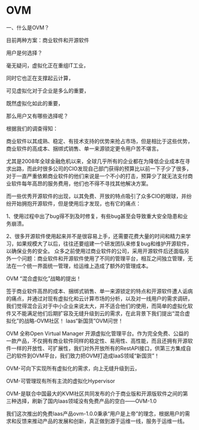 # OVM
一、什么是OVM？

目前两种方案：商业软件和开源软件

用户是何选择？

毫无疑问，虚拟化正在重组IT工业，

同时它也正在支撑起云计算，

可见虚拟化对于企业是多么的重要，

既然虚拟化如此的重要，

那么用户又有哪些选择呢？

根据我们的调查得知：

商业软件以其成熟、稳定、有技术支持的优势来抢占市场，但是相比于这些优势，商业软件的高成本、捆绑式销售、单一来源锁定更令用户苦不堪言。

尤其是2008年全球金融危机以来，全球几乎所有的企业都在为降低企业成本在寻求出路，而此时很多公司的CIO发现自己部门获得的预算比以前一下子少了很多，对于一直严重依赖商业软件的他们来说是一个不小的打击，预算少了就无法支付商业软件每年高昂的服务费用，他们也不得不寻找其他解决方案。

而一些优秀开源软件的出现，以其免费、开放的特点吸引了众多CIO的眼球，并纷纷开始拥抱开源软件，但是使用后才发现，也有它的痛点：

1、使用过程中出了bug得不到及时修复，有些bug甚至会导致重大安全隐患和业务崩溃。

2、很多开源软件使用起来并不是很容易上手，还需要花费大量的时间和精力来学习，如果规模大了以后，往往还要组建一个研发团队来修复bug和维护开源软件，以确保业务的安全。
众多之前使用过商业软件的公司，采用开源软件后还面临另外一个问题：商业软件和开源软件使用了不同的管理平台，相互之间独立管理，无法在一个统一界面统一管理，给运维上造成了额外的管理成本。

OVM “混合虚拟化”战略的提出！

签于商业软件高昂的成本、捆绑式销售、单一来源锁定的特点和开源软件遭人诟病的痛点，并通过对现有虚拟化和云计算市场的分析，以及对一线用户的需求调研，我们觉得混合云对于中小企业来说太大，并不适合他们的使用，而简单的虚拟化软件又不能满足他们后期扩容及无缝升级到云的需求，在此背景下我们提出“混合虚拟化”的战略-OVM社区！
Iaas“新国货”OVM问世！

OVM 全称Open Virtual Manager 开源虚拟化管理平台。作为完全免费、公益的一款产品，不仅拥有商业软件同样的稳定性、易用性、高性能，而且还拥有开源软件一样的开放性、可扩展性，我们对外开放所有的RestAPI接口，供第三方集成自己的软件到OVM平台，我们致力把OVM打造成IaaS领域“新国货”！

OVM-可向下实现所有虚拟化的需求，向上无缝升级到云，

OVM-可管理现有所有主流的虚拟化Hypervisor

OVM-是联合中国最大的KVM社区共同发布的介于商业版和开源版软件之间的第三种选择，刷新了国内Iaas领域没有免费产品的空白——OVM-1.0

我们这次推出的免费Iaas产品ovm-1.0.0秉承“用户是上帝”的理念，根据用户的需求和反馈来推动产品的发展和创新，真正做到源于运维一线，服务于运维一线。
